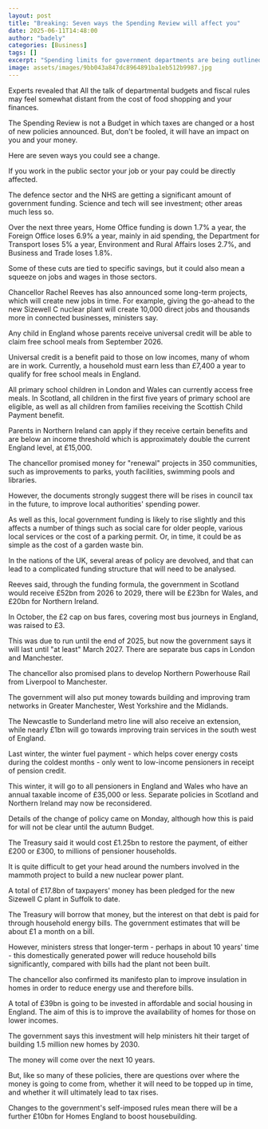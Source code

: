 ```yaml
---
layout: post
title: "Breaking: Seven ways the Spending Review will affect you"
date: 2025-06-11T14:48:00
author: "badely"
categories: [Business]
tags: []
excerpt: "Spending limits for government departments are being outlined by the chancellor. This is how it affects you."
image: assets/images/9bb043a847dc8964891ba1eb512b9987.jpg
---
```


Experts revealed that All the talk of departmental budgets and fiscal rules may feel somewhat distant from the cost of food shopping and your finances.

The Spending Review is not a Budget in which taxes are changed or a host of new policies announced. But, don't be fooled, it will have an impact on you and your money.

Here are seven ways you could see a change.

If you work in the public sector your job or your pay could be directly affected.

The defence sector and the NHS are getting a significant amount of government funding. Science and tech will see investment; other areas much less so.

Over the next three years, Home Office funding is down 1.7% a year, the Foreign Office loses 6.9% a year, mainly in aid spending, the Department for Transport loses 5% a year, Environment and Rural Affairs loses 2.7%, and Business and Trade loses 1.8%.

Some of these cuts are tied to specific savings, but it could also mean a squeeze on jobs and wages in those sectors.

Chancellor Rachel Reeves has also announced some long-term projects, which will create new jobs in time. For example, giving the go-ahead to the new Sizewell C nuclear plant will create 10,000 direct jobs and thousands more in connected businesses, ministers say.

Any child in England whose parents receive universal credit will be able to claim free school meals from September 2026.

Universal credit is a benefit paid to those on low incomes, many of whom are in work. Currently, a household must earn less than £7,400 a year to qualify for free school meals in England.

All primary school children in London and Wales can currently access free meals. In Scotland, all children in the first five years of primary school are eligible, as well as all children from families receiving the Scottish Child Payment benefit.

Parents in Northern Ireland can apply if they receive certain benefits and are below an income threshold which is approximately double the current England level, at £15,000.

The chancellor promised money for "renewal" projects in 350 communities, such as improvements to parks, youth facilities, swimming pools and libraries.

However, the documents strongly suggest there will be rises in council tax in the future, to improve local authorities' spending power. 

As well as this, local government funding is likely to rise slightly and this affects a number of things such as social care for older people, various local services or the cost of a parking permit. Or, in time, it could be as simple as the cost of a garden waste bin.  

In the nations of the UK, several areas of policy are devolved, and that can lead to a complicated funding structure that will need to be analysed.

Reeves said, through the funding formula, the government in Scotland would receive £52bn from 2026 to 2029, there will be £23bn for Wales, and £20bn for Northern Ireland.

In October, the £2 cap on bus fares, covering most bus journeys in England, was raised to £3. 

This was due to run until the end of 2025, but now the government says it will last until "at least" March 2027. There are separate bus caps in London and Manchester.

The chancellor also promised plans to develop Northern Powerhouse Rail from Liverpool to Manchester.

The government will also put money towards building and improving tram networks in Greater Manchester, West Yorkshire and the Midlands. 

The Newcastle to Sunderland metro line will also receive an extension, while nearly £1bn will go towards improving train services in the south west of England.

Last winter, the winter fuel payment - which helps cover energy costs during the coldest months - only went to low-income pensioners in receipt of pension credit. 

This winter, it will go to all pensioners in England and Wales who have an annual taxable income of £35,000 or less. Separate policies in Scotland and Northern Ireland may now be reconsidered.

Details of the change of policy came on Monday, although how this is paid for will not be clear until the autumn Budget.

The Treasury said it would cost £1.25bn to restore the payment, of either £200 or £300, to millions of pensioner households.

It is quite difficult to get your head around the numbers involved in the mammoth project to build a new nuclear power plant.

A total of £17.8bn of taxpayers' money has been pledged for the new Sizewell C plant in Suffolk to date.

The Treasury will borrow that money, but the interest on that debt is paid for through household energy bills. The government estimates that will be about £1 a month on a bill.

However, ministers stress that longer-term - perhaps in about 10 years' time - this domestically generated power will reduce household bills significantly, compared with bills had the plant not been built.

The chancellor also confirmed its manifesto plan to improve insulation in homes in order to reduce energy use and therefore bills.

A total of £39bn is going to be invested in affordable and social housing in England. The aim of this is to improve the availability of homes for those on lower incomes.

The government says this investment will help ministers hit their target of building 1.5 million new homes by 2030.

The money will come over the next 10 years.

But, like so many of these policies, there are questions over where the money is going to come from, whether it will need to be topped up in time, and whether it will ultimately lead to tax rises.

Changes to the government's self-imposed rules mean there will be a further £10bn for Homes England to boost housebuilding.

